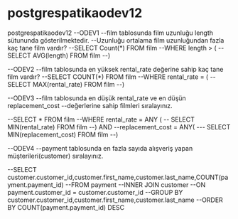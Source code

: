 # postgrespatikaodev12
postgrespatikaodev12
--ODEV1
--film tablosunda film uzunluğu length sütununda gösterilmektedir. 
--Uzunluğu ortalama film uzunluğundan fazla kaç tane film vardır?
--SELECT Count(*) FROM film
--WHERE length > (
--SELECT AVG(length) FROM film
--) 


--ODEV2
--film tablosunda en yüksek rental_rate değerine sahip kaç tane film vardır?
--SELECT COUNT(*) FROM film
--WHERE rental_rate = (
--SELECT MAX(rental_rate) FROM film
--)


--ODEV3
--film tablosunda en düşük rental_rate ve en düşün replacement_cost 
--değerlerine sahip filmleri sıralayınız.

--SELECT * FROM film
--WHERE rental_rate = ANY (
--	SELECT MIN(rental_rate) FROM film
--) AND
--replacement_cost = ANY(
---	SELECT MIN(replacement_cost) FROM film
--)


--ODEV4
--payment tablosunda en fazla sayıda alışveriş yapan müşterileri(customer) sıralayınız.

--SELECT customer.customer_id,customer.first_name,customer.last_name,COUNT(payment.payment_id) 
--FROM payment
--INNER JOIN customer 
--ON payment.customer_id = customer.customer_id
--GROUP BY customer.customer_id,customer.first_name,customer.last_name 
--ORDER BY COUNT(payment.payment_id) DESC






